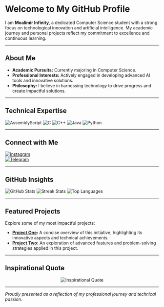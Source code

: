 # Welcome to My GitHub Profile

I am **Moalimir Infinity**, a dedicated Computer Science student with a strong focus on technological innovation and artificial intelligence. My academic journey and personal projects reflect my commitment to excellence and continuous learning.

---

## About Me

- **Academic Pursuits:** Currently majoring in Computer Science.
- **Professional Interests:** Actively engaged in developing advanced AI tools and innovative solutions.
- **Philosophy:** I believe in harnessing technology to drive progress and create impactful solutions.

---

## Technical Expertise

<div align="left">
  <img src="https://img.shields.io/badge/AssemblyScript-%23000000.svg?style=for-the-badge&logo=assemblyscript&logoColor=white" alt="AssemblyScript" />
  <img src="https://img.shields.io/badge/C-%2300599C.svg?style=for-the-badge&logo=c&logoColor=white" alt="C" />
  <img src="https://img.shields.io/badge/C++-%2300599C.svg?style=for-the-badge&logo=c%2B%2B&logoColor=white" alt="C++" />
  <img src="https://img.shields.io/badge/Java-%23ED8B00.svg?style=for-the-badge&logo=openjdk&logoColor=white" alt="Java" />
  <img src="https://img.shields.io/badge/Python-3670A0?style=for-the-badge&logo=python&logoColor=ffdd54" alt="Python" />
</div>

---

## Connect with Me

[![Instagram](https://img.shields.io/badge/Instagram-%23E4405F.svg?logo=Instagram&logoColor=white)](https://instagram.com/moalimirinfinity)  
[![Telegram](https://img.shields.io/badge/Telegram-%23007AFF.svg?logo=telegram&logoColor=white)](https://t.me/moalimir)

---

## GitHub Insights

<div>
  <img src="https://github-readme-stats.vercel.app/api?username=moalimirifinity&theme=dark&hide_border=false&include_all_commits=false&count_private=false" alt="GitHub Stats" />
  <img src="https://github-readme-streak-stats.herokuapp.com/?user=moalimirifinity&theme=dark&hide_border=false" alt="Streak Stats" />
  <img src="https://github-readme-stats.vercel.app/api/top-langs/?username=moalimirifinity&theme=dark&hide_border=false&include_all_commits=false&count_private=false&layout=compact" alt="Top Languages" />
</div>

---

## Featured Projects

Explore some of my most impactful projects:
- **[Project One](https://github.com/moalimirifinity/project-link):** A concise overview of this initiative, highlighting its innovative aspects and technical achievements.
- **[Project Two](https://github.com/moalimirifinity/project-link):** An exploration of advanced features and problem-solving strategies applied in this project.

---

## Inspirational Quote

<div align="center">
  <img src="https://quotes-github-readme.vercel.app/api?type=horizontal&theme=radical" alt="Inspirational Quote" />
</div>

---

*Proudly presented as a reflection of my professional journey and technical passion.*
